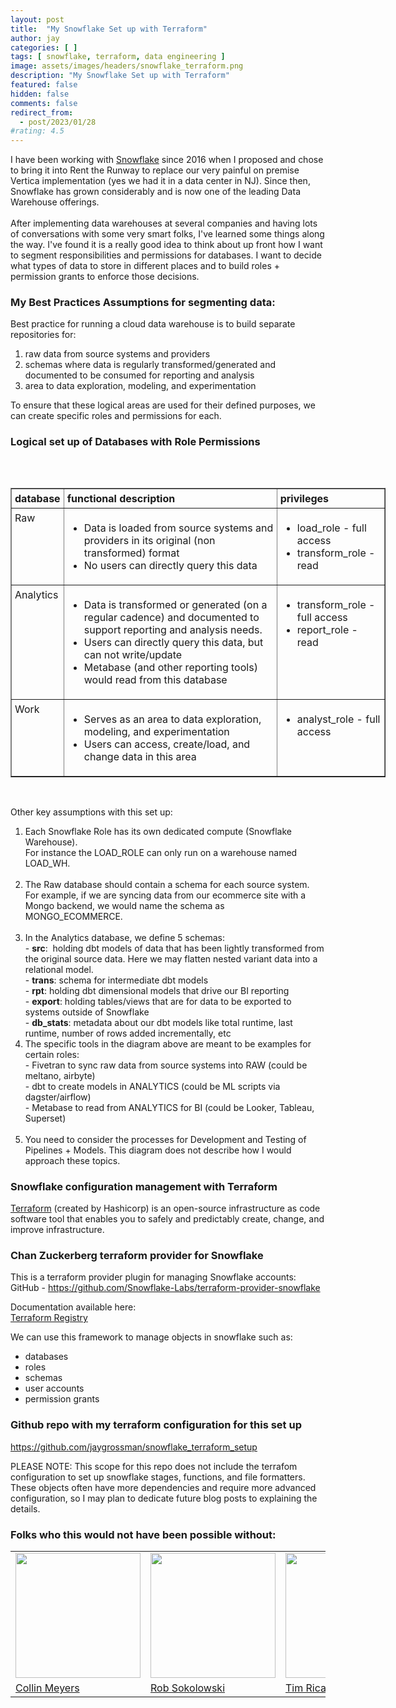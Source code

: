 ```yaml
---
layout: post
title:  "My Snowflake Set up with Terraform"
author: jay
categories: [ ]
tags: [ snowflake, terraform, data engineering ] 
image: assets/images/headers/snowflake_terraform.png
description: "My Snowflake Set up with Terraform"
featured: false
hidden: false
comments: false
redirect_from:
  - post/2023/01/28
#rating: 4.5
---
```




<p>I have been working with <a href="https://www.snowflake.com/en/" target="_blank">Snowflake</a> since 2016 when I proposed and chose to bring it into Rent the Runway to replace our very painful on premise Vertica implementation (yes we had it in a data center in NJ). Since then, Snowflake has grown considerably and is now one of the leading Data Warehouse offerings.<br /><br />After implementing data warehouses at several companies and having lots of conversations with some very smart folks, I've learned some things along the way. I've found it is a really good idea to think about up front how I want to segment responsibilities and permissions for databases. I want to decide what types of data to store in different places and to build roles + permission grants to enforce those decisions.&nbsp;</p>
<h3>My Best Practices Assumptions for segmenting data:</h3>
<p>Best practice for running a cloud data warehouse is to build separate repositories for:</p>
<ol>
<li>raw data from source systems and providers</li>
<li>schemas where data is regularly transformed/generated and documented to be consumed for reporting and analysis</li>
<li>area to data exploration, modeling, and experimentation</li>
</ol>
<p>To ensure that these logical areas are used for their defined purposes, we can create specific roles and permissions for each.&nbsp;</p>
<h3>Logical set up of Databases with Role Permissions</h3>

<p><img src="{{ site.baseurl }}/assets/images/sf_terrafrom_1.png" alt="" /></p>
<p>&nbsp;</p>
<table style="width: 600px;" border="1" cellpadding="5">
<tbody>
<tr>
<td style="padding: 5px; vertical-align: top;"><strong>database</strong></td>
<td style="padding: 5px; vertical-align: top;"><strong>functional description</strong></td>
<td style="padding: 5px; vertical-align: top;"><strong>privileges</strong></td>
</tr>
<tr>
<td style="padding: 5px; vertical-align: top;">Raw</td>
<td style="padding: 5px; vertical-align: top;">
<ul>
<li>Data is loaded from source systems and providers in its original (non transformed) format</li>
<li>No users can directly query this data</li>
</ul>
</td>
<td style="padding: 5px; vertical-align: top;">
<ul>
<li>load_role - full access&nbsp;</li>
<li>transform_role - read</li>
</ul>
</td>
</tr>
<tr>
<td style="padding: 5px; vertical-align: top;">Analytics</td>
<td style="padding: 5px; vertical-align: top;">
<ul>
<li>Data is transformed or generated (on a regular cadence) and documented to support reporting and analysis needs.</li>
<li>Users can directly query this data, but can not write/update</li>
<li>Metabase (and other reporting tools) would read from this database</li>
</ul>
</td>
<td style="padding: 5px; vertical-align: top;">
<ul>
<li>transform_role - full access</li>
<li>report_role - read</li>
</ul>
</td>
</tr>
<tr>
<td style="padding: 5px; vertical-align: top;">Work</td>
<td style="padding: 5px; vertical-align: top;">
<ul>
<li>Serves as an area to data exploration, modeling, and experimentation</li>
<li>Users can access, create/load, and change data in this area</li>
</ul>
</td>
<td style="padding: 5px; vertical-align: top;">
<ul>
<li>analyst_role - full access&nbsp;</li>
</ul>
</td>
</tr>
</tbody>
</table>
<p>&nbsp;</p>
<p>Other key assumptions with this set up:</p>
<ol>
<li>Each Snowflake Role has its own dedicated compute (Snowflake Warehouse). <br />For instance the LOAD_ROLE can only run on a warehouse named LOAD_WH.<br /><br /></li>
<li>The Raw database should contain a schema for each source system.&nbsp;<br />For example, if we are syncing data from our ecommerce site with a Mongo backend, we would name the schema as MONGO_ECOMMERCE.&nbsp;<br /><br /></li>
<li>In the Analytics database, we define 5 schemas:<br />- <strong>src</strong>:&nbsp; holding dbt models of data that has been lightly transformed from the original source data. Here we may flatten nested variant data into a relational model.<br />- <strong>trans</strong>:&nbsp;schema for intermediate dbt models <br />- <strong>rpt</strong>: holding dbt dimensional models that drive our BI reporting<br />- <strong>export</strong>: holding tables/views that are for data to be exported to systems outside of Snowflake <br />-&nbsp;<strong>db_stats</strong>: metadata about our dbt models like total runtime, last runtime, number of rows added incrementally, etc</li>
<li>The specific tools in the diagram above are meant to be examples for certain roles:<br />- Fivetran to sync raw data from source systems into RAW (could be meltano, airbyte)<br />- dbt to create models in ANALYTICS (could be ML scripts via dagster/airflow)<br />- Metabase to read from ANALYTICS for BI (could be Looker, Tableau, Superset)<br /><br /></li>
<li>You need to consider the processes for Development and Testing of Pipelines + Models. This diagram does not describe how I would approach these topics.</li>
</ol>
<h3>Snowflake configuration management with Terraform</h3>
<p><a href="https://www.terraform.io/" target="_blank">Terraform</a> (created by Hashicorp) is an open-source infrastructure as code software tool that enables you to safely and predictably create, change, and improve infrastructure.</p>
<h3>Chan Zuckerberg terraform provider for Snowflake</h3>
<p>This is a terraform provider plugin for managing Snowflake accounts: <br />GitHub -&nbsp;<a href="https://github.com/Snowflake-Labs/terraform-provider-snowflake" target="_blank">https://github.com/Snowflake-Labs/terraform-provider-snowflake</a></p>
<p>Documentation available here: <br /><a href="https://registry.terraform.io/providers/chanzuckerberg/snowflake/latest/docs" target="_blank">Terraform Registry</a></p>
<p>We can use this framework to manage objects in snowflake such as:</p>
<ul>
<li>databases</li>
<li>roles</li>
<li>schemas</li>
<li>user accounts</li>
<li>permission grants</li>
</ul>
<h3>Github repo with my terraform configuration for this set up</h3>
<p><a href="https://github.com/jaygrossman/snowflake_terraform_setup" target="_blank">https://github.com/jaygrossman/snowflake_terraform_setup</a>&nbsp;&nbsp;</p>
<p>PLEASE NOTE: This scope for this repo does not include the terrafom configuration to set up snowflake stages, functions, and file formatters. These objects often have more dependencies and require more advanced configuration, so I may plan to dedicate future blog posts to explaining the details.&nbsp;</p>
<h3>Folks who this would not have been possible without:</h3>
<table>
<tbody>
<tr>
<td><img src="{{ site.baseurl }}/assets/images/collin.jpg" alt="" width=200 /></td>
<td><img src="{{ site.baseurl }}/assets/images/rob.jpg" alt="" width=200 /></td>
<td><img src="{{ site.baseurl }}/assets/images/tim.jpg" alt="" width=200 /></td>
</tr>
<tr>
<td><a href="https://www.linkedin.com/in/collinmeyers/" target="_blank">Collin Meyers</a></td>
<td><a href="https://www.linkedin.com/in/rob-sokolowski-35b25318/" target="_blank">Rob Sokolowski</a></td>
<td><a href="https://www.linkedin.com/in/timricablanca/" target="_blank">Tim Ricablanca</a></td>
</tr>
</tbody>
</table>